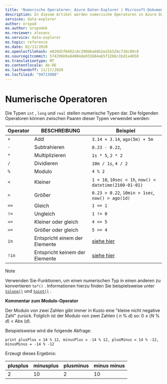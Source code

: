```yaml
---
title: 'Numerische Operatoren: Azure Daten-Explorer | Microsoft-Dokumentation'
description: In diesem Artikel werden numerische Operatoren in Azure Daten-Explorer beschrieben.
services: data-explorer
author: orspod
ms.author: orspodek
ms.reviewer: alexans
ms.service: data-explorer
ms.topic: reference
ms.date: 02/13/2020
ms.openlocfilehash: e020d5f6692c8c290b6a68b2ed1b52bc710c89c8
ms.sourcegitcommit: 574296b9a84084de031684a65f32b6c1bd1a4858
ms.translationtype: MT
ms.contentlocale: de-DE
ms.lasthandoff: 11/17/2020
ms.locfileid: "94713988"
---
```

# <a name="numerical-operators"></a>Numerische Operatoren

Die Typen `int` , `long` und `real` stellen numerische Typen dar.
Die folgenden Operatoren können zwischen Paaren dieser Typen verwendet werden:

Operator       |BESCHREIBUNG                         |Beispiel
---------------|------------------------------------|-----------------------
`+`            |Add                                 |`3.14 + 3.14`, `ago(5m) + 5m`
`-`            |Subtrahieren                            |`0.23 - 0.22`,
`*`            |Multiplizieren                            |`1s * 5`, `2 * 2`
`/`            |Dividieren                              |`10m / 1s`, `4 / 2`
`%`            |Modulo                              |`4 % 2`
`<`            |Kleiner                                |`1 < 10`, `10sec < 1h`, `now() < datetime(2100-01-01)`
`>`            |Größer                             |`0.23 > 0.22`, `10min > 1sec`, `now() > ago(1d)`
`==`           |Gleich                              |`1 == 1`
`!=`           |Ungleich                          |`1 != 0`
`<=`           |Kleiner oder gleich                       |`4 <= 5`
`>=`           |Größer oder gleich                    |`5 >= 4`
`in`           |Entspricht einem der Elemente       |[siehe hier](inoperator.md)
`!in`          |Entspricht keinem der Elemente   |[siehe hier](inoperator.md)

> [!NOTE]
> Verwenden Sie-Funktionen, um einen numerischen Typ in einen anderen zu konvertieren `to*()` . Informationen hierzu finden Sie beispielsweise unter [`tolong()`](tolongfunction.md) und [`toint()`](tointfunction.md) .

**Kommentar zum Modulo-Operator**

Der Modulo von zwei Zahlen gibt immer in Kusto eine "kleine nicht negative Zahl" zurück.
Folglich ist der Modulo von zwei Zahlen ( *n*  %  *d*) so: 0 &le; (*N*  %  *d*) &lt; Abs (*d*).

Beispielsweise wird die folgende Abfrage:

```kusto
print plusPlus = 14 % 12, minusPlus = -14 % 12, plusMinus = 14 % -12, minusMinus = -14 % -12
```

Erzeugt dieses Ergebnis:

|plusplus  | minusplus  | plusminus  | minus minus|
|----------|------------|------------|-----------|
|2         | 10         | 2          | 10        |
